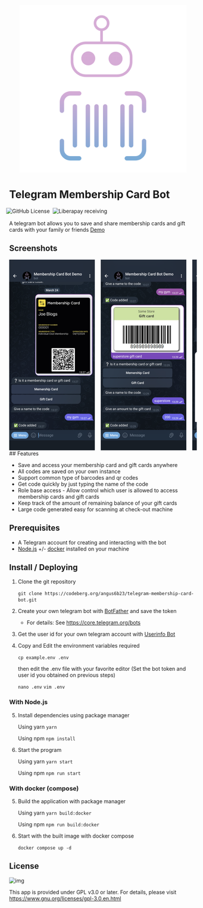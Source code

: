 <div align = center>
  <img src="https://raw.githubusercontent.com/angus6b23/telegram-membership-card-bot/master/assets/logo.png" width="450" height="450" alt="tg-mb-card-bot-logo">
</div>

# Telegram Membership Card Bot

<div style="display: flex; gap: 0.5rem; margin-bottom: 1rem; margin-left: -0.5rem">
<img alt="GitHub License" src="https://img.shields.io/github/license/angus6b23/telegram-membership-card-bot">
<img alt="Liberapay receiving" src="https://img.shields.io/liberapay/receives/12a.app">
</div>

A telegram bot allows you to save and share membership cards and gift cards with your family or friends
[Demo](https://t.me/mb_card_demo_bot)

## Screenshots

<div style="display: flex; gap: 1rem; width: 100%; overflow-x: auto">
<img src="https://raw.githubusercontent.com/angus6b23/telegram-membership-card-bot/master/assets/screenshots/screenshot-1.png" height="512px"/>
<img src="https://raw.githubusercontent.com/angus6b23/telegram-membership-card-bot/master/assets/screenshots/screenshot-2.png" height="512px"/>
<img src="https://raw.githubusercontent.com/angus6b23/telegram-membership-card-bot/master/assets/screenshots/screenshot-3.png" height="512px"/>
<img src="https://raw.githubusercontent.com/angus6b23/telegram-membership-card-bot/master/assets/screenshots/screenshot-4.png" height="512px"/>
<img src="https://raw.githubusercontent.com/angus6b23/telegram-membership-card-bot/master/assets/screenshots/screenshot-5.png" height="512px"/>
<img src="https://raw.githubusercontent.com/angus6b23/telegram-membership-card-bot/master/assets/screenshots/screenshot-6.png" height="512px"/>
</div>
## Features

- Save and access your membership card and gift cards anywhere
- All codes are saved on your own instance
- Support common type of barcodes and qr codes
- Get code quickly by just typing the name of the code
- Role base access - Allow control which user is allowed to access membership cards and gift cards
- Keep track of the amount of remaining balance of your gift cards
- Large code generated easy for scanning at check-out machine

## Prerequisites

- A Telegram account for creating and interacting with the bot
- [Node.js](https://nodejs.org/) +/- [docker](https://www.docker.com/) installed on your machine

## Install / Deploying

1. Clone the git repository

   `git clone https://codeberg.org/angus6b23/telegram-membership-card-bot.git`

2. Create your own telegram bot with [BotFather](https://telegram.me/BotFather) and save the token

   - For details: See <https://core.telegram.org/bots>

3. Get the user id for your own telegram account with [Userinfo Bot](https://telegram.me/userinfobot)

4. Copy and Edit the environment variables required

   `cp example.env .env`

   then edit the .env file with your favorite editor (Set the bot token and user id you obtained on previous steps)

   `nano .env`
   `vim .env`

### With Node.js

5. Install dependencies using package manager

   Using yarn
   `yarn`

   Using npm
   `npm install`

6. Start the program

   Using yarn
   `yarn start`

   Using npm
   `npm run start`

### With docker (compose)

5. Build the application with package manager

   Using yarn
   `yarn build:docker`

   Using npm
   `npm run build:docker`

6. Start with the built image with docker compose

   `docker compose up -d`

## License

![img](https://www.gnu.org/graphics/gplv3-or-later.png)

This app is provided under GPL v3.0 or later. For details, please visit <https://www.gnu.org/licenses/gpl-3.0.en.html>
